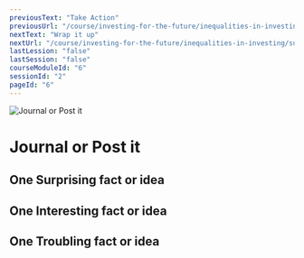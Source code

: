 ```yaml
---
previousText: "Take Action"
previousUrl: "/course/investing-for-the-future/inequalities-in-investing/discussion"
nextText: "Wrap it up"
nextUrl: "/course/investing-for-the-future/inequalities-in-investing/summary"
lastLession: "false"
lastSession: "false"
courseModuleId: "6"
sessionId: "2"
pageId: "6"
---
```



![Journal or Post it](/assets/img/journal-it.png)
# Journal or Post it

## One Surprising fact or idea
<sparkle-feed-post assignment-name="One Surprising fact or idea" ></sparkle-feed-post>

## One Interesting fact or idea
<sparkle-feed-post assignment-name="One Interesting fact or idea" ></sparkle-feed-post>

## One Troubling fact or idea
<sparkle-feed-post assignment-name="One Troubling fact or idea" ></sparkle-feed-post>
